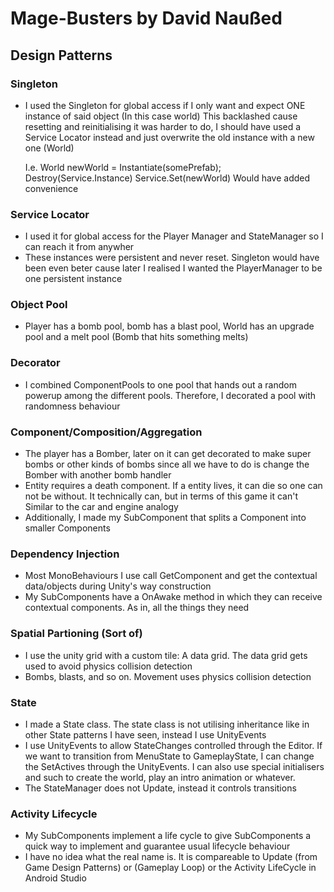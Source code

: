 # Mage-Busters by David Naußed
## Design Patterns

### Singleton
- I used the Singleton for global access if I only want and expect ONE instance of said object (In this case world) This backlashed cause resetting and reinitialising it was 
  harder to do, I should have used a Service Locator instead and just overwrite the old instance with a new one (World)
  
  I.e. 
  World newWorld = Instantiate(somePrefab);
  Destroy(Service.Instance)
  Service.Set(newWorld)
  Would have added convenience

### Service Locator
- I used it for global access for the Player Manager and StateManager so I can reach it from anywher 
- These instances were persistent and never reset. Singleton would have been even beter cause later I realised I wanted the PlayerManager to be one persistent instance

### Object Pool
- Player has a bomb pool, bomb has a blast pool, World has an upgrade pool and a melt pool (Bomb that hits something melts)

### Decorator
- I combined ComponentPools to one pool that hands out a random powerup among the different pools. Therefore, I decorated a pool with randomness behaviour

### Component/Composition/Aggregation 
- The player has a Bomber, later on it can get decorated to make super bombs or other kinds of bombs since all we have to do is change the Bomber with another bomb handler
- Entity requires a death component. If a entity lives, it can die so one can not be without. It technically can, but in terms of this game it can't
  Similar to the car and engine analogy
- Additionally, I made my SubComponent that splits a Component into smaller Components

### Dependency Injection
- Most MonoBehaviours I use call GetComponent and get the contextual data/objects during Unity's way construction
- My SubComponents have a OnAwake method in which they can receive contextual components. As in, all the things they need

### Spatial Partioning (Sort of)
- I use the unity grid with a custom tile: A data grid. The data grid gets used to avoid physics collision detection
- Bombs, blasts, and so on. Movement uses physics collision detection

### State
- I made a State class. The state class is not utilising inheritance like in other State patterns I have seen, instead I use UnityEvents
- I use UnityEvents to allow StateChanges controlled through the Editor. If we want to transition from MenuState to GameplayState, I can change the SetActives through the
  UnityEvents. I can also use special initialisers and such to create the world, play an intro animation or whatever.
- The StateManager does not Update, instead it controls transitions  

### Activity Lifecycle
- My SubComponents implement a life cycle to give SubComponents a quick way to implement and guarantee usual lifecycle behaviour
- I have no idea what the real name is. It is compareable to Update (from Game Design Patterns) or (Gameplay Loop) or the Activity LifeCycle in Android Studio
